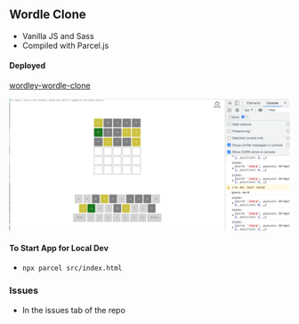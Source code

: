 ## Wordle Clone

- Vanilla JS and Sass
- Compiled with Parcel.js

#### Deployed

[wordley-wordle-clone](https://wordley-wordle-clone.netlify.app/)

![screenshot](https://raw.githubusercontent.com/maiya-22/wordle-clone/main/github/display.png)

#### To Start App for Local Dev

- `npx parcel src/index.html`

### Issues

- In the issues tab of the repo

